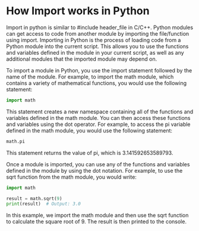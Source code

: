 # How Import works in Python

Import in python is similar to #include header_file in C/C++. Python modules can get access to code from another module by importing the file/function using import.
Importing in Python is the process of loading code from a Python module into the current script. This allows you to use the functions and variables defined in the module in your current script, as well as any additional modules that the imported module may depend on.

To import a module in Python, you use the import statement followed by the name of the module. For example, to import the math module, which contains a variety of mathematical functions, you would use the following statement:

```python
import math
```

This statement creates a new namespace containing all of the functions and variables defined in the math module. You can then access these functions and variables using the dot operator. For example, to access the pi variable defined in the math module, you would use the following statement:

```python
math.pi
```

This statement returns the value of pi, which is 3.141592653589793.

Once a module is imported, you can use any of the functions and variables defined in the module by using the dot notation. For example, to use the sqrt function from the math module, you would write:

```python
import math

result = math.sqrt(9)
print(result)  # Output: 3.0
```

In this example, we import the math module and then use the sqrt function to calculate the square root of 9. The result is then printed to the console.